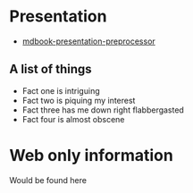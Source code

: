 # Presentation

* [mdbook-presentation-preprocessor](https://github.com/FreeMasen/mdbook-presentation-preprocessor)

<!-- slides-only-->
## A list of things
- Fact one is intriguing
- Fact two is piquing my interest
- Fact three has me down right flabbergasted
- Fact four is almost obscene
<!-- slides-only-end-->

<!--web-only-->

# Web only information
Would be found here

<!--web-only-end-->

<!--notes
Would be found here
-->
